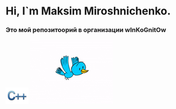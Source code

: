 <h1>Hi, I`m Maksim Miroshnichenko.</h1>
<h3>Это мой репозитоорий в организации wInKoGnitOw</h3>
<a href="https://replit.com/@NoName343/codemenu#main.cpp"><img src="c-logo-icon-28394.png" width="60" height="45" /></a>

<img src="bird001.gif"/>
